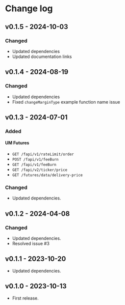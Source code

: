 # Change log

## v0.1.5 - 2024-10-03
### Changed
- Updated dependencies 
- Updated documentation links

## v0.1.4 - 2024-08-19
### Changed
- Updated dependencies
- Fixed `changeMarginType` example function name issue

## v0.1.3 - 2024-07-01
### Added
#### UM Futures
- `GET /fapi/v1/rateLimit/order`
- `POST /fapi/v1/feeBurn`
- `GET /fapi/v1/feeBurn`
- `GET /fapi/v2/ticker/price`
- `GET /futures/data/delivery-price`

### Changed
- Updated dependencies.

## v0.1.2 - 2024-04-08
### Changed
- Updated dependencies.
- Resolved issue #3

## v0.1.1 - 2023-10-20
- Updated dependencies.

## v0.1.0 - 2023-10-13
- First release.
